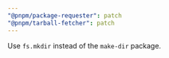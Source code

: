 ```yaml
---
"@pnpm/package-requester": patch
"@pnpm/tarball-fetcher": patch
---
```


Use `fs.mkdir` instead of the `make-dir` package.
